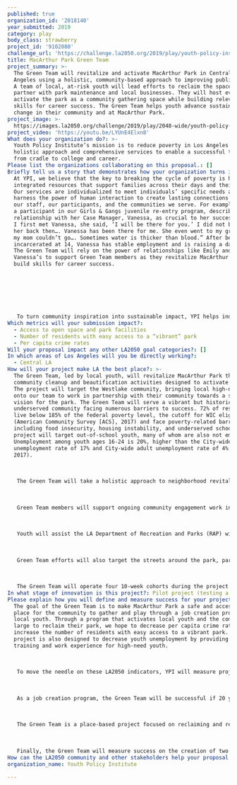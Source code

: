 ```yaml
---
published: true
organization_id: '2018140'
year_submitted: 2019
category: play
body_class: strawberry
project_id: '9102080'
challenge_url: 'https://challenge.la2050.org/2019/play/youth-policy-institute/'
title: MacArthur Park Green Team
project_summary: >-
  The Green Team will revitalize and activate MacArthur Park in Central Los
  Angeles using a holistic, community-based approach to improving public safety.
  A team of local, at-risk youth will lead efforts to reclaim the space and
  partner with park maintenance and local businesses. They will host events to
  activate the park as a community gathering space while building relevant
  skills for career success. The Green Team helps youth advance sustainable
  change in their community and at MacArthur Park.
project_image: >-
  https://images.la2050.org/challenge/2019/play/2048-wide/youth-policy-institute.jpg
project_video: 'https://youtu.be/LYUnE4Elxn8'
What does your organization do?: >-
  Youth Policy Institute’s mission is to reduce poverty in Los Angeles using a
  holistic approach and comprehensive services to enable a successful transition
  from cradle to college and career.
Please list the organizations collaborating on this proposal.: []
Briefly tell us a story that demonstrates how your organization turns inspiration into impact.: >-
  At YPI, we believe that the key to breaking the cycle of poverty is holistic,
  integrated resources that support families across their days and their lives.
  Our services are individualized to meet individuals’ specific needs and
  harness the power of human interaction to create lasting connections between
  our staff, our participants, and the communities we serve. For example, Emily,
  a participant in our Girls & Gangs juvenile re-entry program, described her
  relationship with her Case Manager, Vanessa, as crucial to her success: “When
  I first met Vanessa, she said, ‘I will be there for you.’ I did not believe
  her back then…. Vanessa has been there for me. She even went to my graduation:
  my mom couldn’t go…. Sometimes water is thicker than blood.” After being
  incarcerated at 14, Vanessa has stable employment and is raising a daughter.
  The Green Team will rely on the power of relationships like Emily and
  Vanessa’s to support Green Team members as they revitalize MacArthur Park and
  build skills for career success. 
   
   
   
    
   
   
   
   To turn community inspiration into sustainable impact, YPI helps individuals empower themselves to achieve their own goals and build up their communities. To achieve this, we prioritize hiring staff from the communities we serve who bring to their task a unique understanding of the barriers youth face and can be role models as well as tutors, teachers, and coaches. Through this practice, we hope to inspire youth to be the change in their communities. Jonathan, a student in YPI’s GEAR UP college-readiness programming, worked with his classmates to create Safe-Way, a software system to help homeless and at-risk families navigate services and find stable housing. Jonathan is now a junior in high school and received a $20,000 scholarship to attend university, where he plans to study computer science and continue developing Safe-Way. Like Jonathan, the Green Team members will lead efforts to support and reclaim their community.
Which metrics will your submission impact?:
  - Access to open space and park facilities
  - Number of residents with easy access to a “vibrant” park
  - Per capita crime rates
Will your proposal impact any other LA2050 goal categories?: []
In which areas of Los Angeles will you be directly working?:
  - Central LA
How will your project make LA the best place?: >-
  The Green Team, led by local youth, will revitalize MacArthur Park through
  community cleanup and beautification activities designed to activate the park.
  The project will target the Westlake community, bringing local high-need youth
  onto our team to work in partnership with their community towards a shared
  vision for the park. The Green Team will serve a vibrant but historically
  underserved community facing numerous barriers to success. 72% of residents
  live below 185% of the federal poverty level, the cutoff for WIC eligibility
  (American Community Survey [ACS], 2017) and face poverty-related barriers
  including food insecurity, housing instability, and underserved schools. The
  project will target out-of-school youth, many of whom are also not employed.
  Unemployment among youth ages 16-24 is 20%, higher than the City-wide youth
  unemployment rate of 17% and City-wide adult unemployment rate of 4% (ACS,
  2017). 
   
   
   
   The Green Team will take a holistic approach to neighborhood revitalization by empowering at-risk youth to play a key role in their community and make MacArthur Park a safe and welcoming place to PLAY. Our strategy takes a well-rounded approach to revitalizing the park, focusing on direct cleanup services, local business’ revitalization efforts, and community activation, all with the goal of elevating MacArthur Park as a vibrant community gathering space.
   
    
   
   Green Team members will support ongoing community engagement work in and around MacArthur Park, enhancing YPI’s strategy to improve safety by activating the park and having community members act as “natural guardians.” The team will lead community engagement workshops, stepping up as community leaders and using their connections to the community to inform future activation strategies. 
   
   
   
   Youth will assist the LA Department of Recreation and Parks (RAP) with daily park maintenance, community cleanups, and identifying areas of the park that need additional support. Four Green Team members will complete hazardous waste disposal training in order to assist RAP staff with removal of used needles, which currently shut down large areas of the park until City officials arrive to dispose of them safely. 
   
   
   
   Green Team efforts will also target the streets around the park, partnering with local small businesses to identify hot spots and lead community cleanups and beautification activities. The Green Team will promote adoption of an incident database, developed by a YPI AmeriCorps VISTA Member, to streamline reporting and data analysis of vandalism and burglary as a tool for crime response and prevention. 
   
   
   
   The Green Team will operate four 10-week cohorts during the project period with a one-month startup period to hire staff and recruit participants and a weeklong transition period between cohorts. Through these activities, the Green Team aims to increase perceptions of safety, lower the per capita crime rate, and make MacArthur Park into an accessible hub of community activity and play.
In what stage of innovation is this project?: Pilot project (testing a new idea on a small scale to prove feasibility)
Please explain how you will define and measure success for your project.: >-
  The goal of the Green Team is to make MacArthur Park a safe and accessible
  place for the community to gather and play through a job creation program for
  local youth. Through a program that activates local youth and the community at
  large to reclaim their park, we hope to decrease per capita crime rates and
  increase the number of residents with easy access to a vibrant park. The
  project is also designed to decrease youth unemployment by providing job
  training and work experience for high-need youth. 
   
   
   
   To move the needle on these LA2050 indicators, YPI will measure project success by tracking the number of graffiti removals, neighborhood cleanups, and other beautification projects facilitated by the team at the end of each cohort. To promote activation of the park and community engagement in the Green Team project, the team will provide 12 community workshops at the MacArthur Park Community Center. 
   
   
   
   As a job creation program, the Green Team will be successful if 20 youth are enrolled over one year and 17 youth complete the program. The 85% projected retention rate is based on our existing paid work experience programs and takes into account the high and varied needs of youth in the Pico-Union and Westlake communities. The Green Team will provide wraparound services to support Green Team members in meeting their basic needs, such as connections to housing services, case management, and a living wage, to help them continue the program and go on to stable employment. 
   
   
   
   The Green Team is a place-based project focused on reclaiming and revitalizing the MacArthur Park community and, as such, YPI places a high priority on Green Team participants being from the community. We will collect most recent address information during enrollment and onboarding to ensure 100% of members reside in the Westlake or Pico-Union areas. 
   
   
   
   Finally, the Green Team will measure success on the creation of two deliverables: a crime incident reporting database designed by an AmeriCorps VISTA member for local businesses and a program manual of best practices created by the Program Coordinator to guide and streamline future implementation.
How can the LA2050 community and other stakeholders help your proposal succeed?: []
organization_name: Youth Policy Institute

---
```

